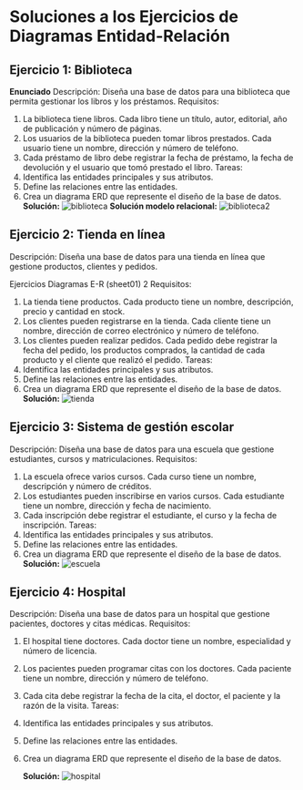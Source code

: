 # Soluciones a los Ejercicios de Diagramas Entidad-Relación

## Ejercicio 1: Biblioteca

**Enunciado** Descripción:
Diseña una base de datos para una biblioteca que permita gestionar los libros y
los préstamos.
Requisitos:

1. La biblioteca tiene libros. Cada libro tiene un título, autor, editorial, año de
   publicación y número de páginas.
2. Los usuarios de la biblioteca pueden tomar libros prestados. Cada usuario
   tiene un nombre, dirección y número de teléfono.
3. Cada préstamo de libro debe registrar la fecha de préstamo, la fecha de
   devolución y el usuario que tomó prestado el libro.
   Tareas:
4. Identifica las entidades principales y sus atributos.
5. Define las relaciones entre las entidades.
6. Crea un diagrama ERD que represente el diseño de la base de datos.
   **Solución:**
   ![biblioteca](ejercicio1.png)
   **Solución modelo relacional:**
   ![biblioteca2](ejercicio1relacional.png)

## Ejercicio 2: Tienda en línea

Descripción:
Diseña una base de datos para una tienda en línea que gestione productos,
clientes y pedidos.

Ejercicios Diagramas E-R (sheet01) 2
Requisitos:

1. La tienda tiene productos. Cada producto tiene un nombre, descripción,
   precio y cantidad en stock.
2. Los clientes pueden registrarse en la tienda. Cada cliente tiene un nombre,
   dirección de correo electrónico y número de teléfono.
3. Los clientes pueden realizar pedidos. Cada pedido debe registrar la fecha
   del pedido, los productos comprados, la cantidad de cada producto y el
   cliente que realizó el pedido.
   Tareas:
4. Identifica las entidades principales y sus atributos.
5. Define las relaciones entre las entidades.
6. Crea un diagrama ERD que represente el diseño de la base de datos.
   **Solución:**
   ![tienda](ejercicio2.png)

## Ejercicio 3: Sistema de gestión escolar

Descripción:
Diseña una base de datos para una escuela que gestione estudiantes, cursos y
matriculaciones.
Requisitos:

1. La escuela ofrece varios cursos. Cada curso tiene un nombre, descripción
   y número de créditos.
2. Los estudiantes pueden inscribirse en varios cursos. Cada estudiante tiene
   un nombre, dirección y fecha de nacimiento.
3. Cada inscripción debe registrar el estudiante, el curso y la fecha de
   inscripción.
   Tareas:
4. Identifica las entidades principales y sus atributos.
5. Define las relaciones entre las entidades.
6. Crea un diagrama ERD que represente el diseño de la base de datos.
   **Solución:**
   ![escuela](ejercicio3.png)

## Ejercicio 4: Hospital

Descripción:
Diseña una base de datos para un hospital que gestione pacientes, doctores y
citas médicas.
Requisitos:

1. El hospital tiene doctores. Cada doctor tiene un nombre, especialidad y
   número de licencia.
2. Los pacientes pueden programar citas con los doctores. Cada paciente
   tiene un nombre, dirección y número de teléfono.
3. Cada cita debe registrar la fecha de la cita, el doctor, el paciente y la razón
   de la visita.
   Tareas:
4. Identifica las entidades principales y sus atributos.
5. Define las relaciones entre las entidades.
6. Crea un diagrama ERD que represente el diseño de la base de datos.

   **Solución:**
   ![hospital](ejercicio4.png)
